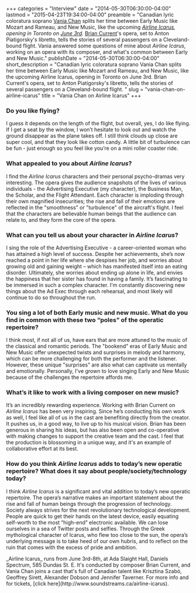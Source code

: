 +++
categories = "Interview"
date = "2014-05-30T06:30:00-04:00"
lastmod = "2015-04-23T19:34:00-04:00"
preamble = "Canadian lyric coloratura soprano [Vania Chan](http://www.vaniachan.com/live/) splits her time between Early Music like Mozart and Rameau, and New Music, like the upcoming _[Airline Icarus](http://www.soundstreams.ca/airline-icarus), opening in Toronto on [June 3rd](https://www.facebook.com/events/333861200079679)._ [Brian Current](http://www.briancurrent.com/airline-icarus/)'s opera, set to Anton Piatigorsky's libretto, tells the stories of several passengers on a Cleveland-bound flight. Vania answered some questions of mine about _Airline Icarus_, working on an opera with its composer, and what's common between Early and New Music."
publishDate = "2014-05-30T06:30:00-04:00"
short_description = "Canadian lyric coloratura soprano Vania Chan splits her time between Early Music like Mozart and Rameau, and New Music, like the upcoming Airline Icarus, opening in Toronto on June 3rd. Brian Current&#039;s opera, set to Anton Piatigorsky&#039;s libretto, tells the stories of several passengers on a Cleveland-bound flight. "
slug = "vania-chan-on-airline-icarus"
title = "Vania Chan on Airline Icarus"
+++

### Do you like flying?

I guess it depends on the length of the flight, but overall, yes, I do like flying. If I get a seat by the window, I won’t hesitate to look out and watch the ground disappear as the plane takes off. I still think clouds up close are super cool, and that they look like cotton candy. A little bit of turbulence can be fun - just enough so you feel like you’re on a mini roller coaster ride.
### What appealed to you about _Airline Icarus_?

I find the _Airline Icarus_ characters and their personal psycho-dramas very interesting. The opera gives the audience snapshots of the lives of various individuals - the Advertising Executive (my character), the Business Man, the Scholar, and the Flight Attendant. Each character is imploding through their own magnified insecurities; the rise and fall of their emotions are reflected in the "smoothness" or "turbulence" of the aircraft's flight. I feel that the characters are believable human beings that the audience can relate to, and they form the core of the opera.
### What can you tell us about your character in _Airline Icarus_?

I sing the role of the Advertising Executive - a career-oriented woman who has attained a high level of success. Despite her achievements, she’s now reached a point in her life where she despises her job, and worries about growing old and gaining weight – which has manifested itself into an eating disorder. Ultimately, she worries about ending up alone in life, and envies the happiness that her sister has found in having a family. It’s fascinating to be immersed in such a complex character. I'm constantly discovering new things about the Ad Exec through each rehearsal, and most likely will continue to do so throughout the run.
### You sing a lot of both Early music and new music. What do you find in common with these two “poles” of the operatic repertoire?

I think most, if not all of us, have ears that are more attuned to the music of the classical and romantic periods. The "bookend" eras of Early Music and New Music offer unexpected twists and surprises in melody and harmony, which can be more challenging for both the performer and the listener. However, these unique "surprises" are also what can captivate us mentally and emotionally. Personally, I've grown to love singing Early and New Music because of the challenges the repertoire affords me.
### What’s it like to work with a living composer on new music?

It’s an incredibly rewarding experience. Working with Brian Current on _Airline Icarus_ has been very inspiring. Since he’s conducting his own work as well, I feel like all of us in the cast are benefiting directly from the creator. It pushes us, in a good way, to live up to his musical vision. Brian has been generous in sharing his ideas, but has also been open and co-operative with making changes to support the creative team and the cast. I feel that the production is blossoming in a unique way, and it's an example of collaborative effort at its best.
### How do you think _Airline Icarus_ adds to today’s new operatic repertoire? What does it say about people/society/technology today?

I think _Airline Icarus_ is a significant and vital addition to today’s new operatic repertoire. The opera’s narrative makes an important statement about the rise and fall of human beings through the progression of technology. Society always strives for the next revolutionary technological development. People are quick to get their hands on the latest device, easily equating self-worth to the most “high-end” electronic available. We can lose ourselves in a sea of Twitter posts and selfies. Through the Greek mythological character of Icarus, who flew too close to the sun, the opera’s underlying message is to take heed of our own hubris, and to reflect on the ruin that comes with the excess of pride and ambition.
<div class="intro">_Airline Icarus_ runs from June 3rd-8th, at Ada Slaight Hall, Daniels Spectrum, 585 Dundas St. E. It's conducted by composer Brian Current, and Vania Chan joins a cast that's full of Canadian talent like Krisztina Szabó, Geoffrey Sirett, Alexander Dobson and Jennifer Taverner. For more info and for tickets, [click here](http://www.soundstreams.ca/airline-icarus).</div>

